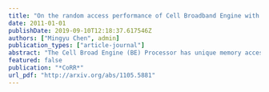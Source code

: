 ```yaml
---
title: "On the random access performance of Cell Broadband Engine with graph analysis application"
date: 2011-01-01
publishDate: 2019-09-10T12:18:37.617546Z
authors: ["Mingyu Chen", admin]
publication_types: ["article-journal"]
abstract: "The Cell Broad Engine (BE) Processor has unique memory access architecture besides its powerful computing engines. Many computing-intensive applications have been ported to Cell/BE successfully. But memory-intensive applications are rarely investigated except for several micro benchmarks. Since Cell/BE has powerful software visible DMA engine, this paper studies on whether Cell/BE is suit for applica- tions with large amount of random memory accesses. Two benchmarks, GUPS and SSCA#2, are used. The latter is a rather complex one that in representative of real world graph analysis applications. We find both benchmarks have good performance on Cell/BE based IBM QS20/22. Com- pared with 2 conventional multi-processor systems with the same core/thread number, GUPS is about 40-80% fast and SSCA#2 about 17-30% fast. The dynamic load balanc- ing and software pipeline for optimizing SSCA#2 are intro- duced. Based on the experiment, the potential of Cell/BE for random access is analyzed in detail as well as its limita- tions of memory controller, atomic engine and TLB manage- ment.Our research shows although more programming effort are needed, Cell/BE has the potencial for irregular memory access applications."
featured: false
publication: "*CoRR*"
url_pdf: "http://arxiv.org/abs/1105.5881"
---
```



